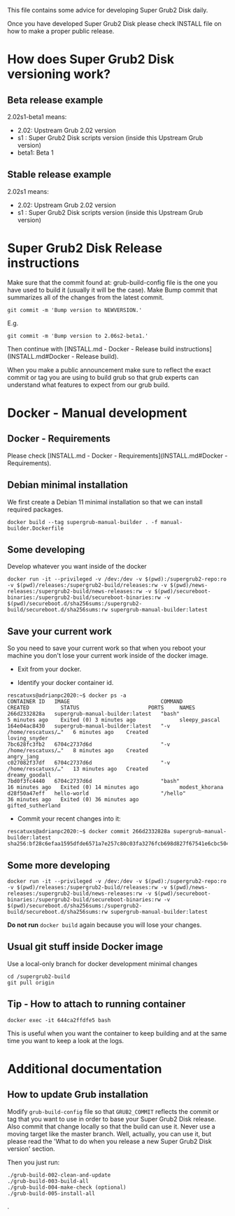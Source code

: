 This file contains some advice for developing Super Grub2 Disk daily.

Once you have developed Super Grub2 Disk please check INSTALL file on how to make a proper public release.

# How does Super Grub2 Disk versioning work?

## Beta release example

2.02s1-beta1 means:

- 2.02: Upstream Grub 2.02 version
- s1 : Super Grub2 Disk scripts version (inside this Upstream Grub version)
- beta1: Beta 1

## Stable release example

2.02s1 means:

- 2.02: Upstream Grub 2.02 version
- s1 : Super Grub2 Disk scripts version (inside this Upstream Grub version)

# Super Grub2 Disk Release instructions

Make sure that the commit found at: grub-build-config file is the one you have used to build it (usually it will be the case).
Make Bump commit that summarizes all of the changes from the latest commit.
```
git commit -m 'Bump version to NEWVERSION.'
```

E.g.
```
git commit -m 'Bump version to 2.06s2-beta1.'
```

Then continue with [INSTALL.md - Docker - Release build instructions](INSTALL.md#Docker - Release build).

When you make a public announcement make sure to reflect the exact commit or tag you are using to build grub so that grub experts can understand what features to expect from our grub build.

# Docker - Manual development

## Docker - Requirements

Please check [INSTALL.md - Docker - Requirements](INSTALL.md#Docker - Requirements).

## Debian minimal installation

We first create a Debian 11 minimal installation so that we can install required packages.
```
docker build --tag supergrub-manual-builder . -f manual-builder.Dockerfile
```
## Some developing

Develop whatever you want inside of the docker

```
docker run -it --privileged -v /dev:/dev -v $(pwd):/supergrub2-repo:ro -v $(pwd)/releases:/supergrub2-build/releases:rw -v $(pwd)/news-releases:/supergrub2-build/news-releases:rw -v $(pwd)/secureboot-binaries:/supergrub2-build/secureboot-binaries:rw -v $(pwd)/secureboot.d/sha256sums:/supergrub2-build/secureboot.d/sha256sums:rw supergrub-manual-builder:latest
```

## Save your current work
So you need to save your current work so that when you reboot your machine you don't lose your current work inside of the docker image.

- Exit from your docker.

- Identify your docker container id.

```
rescatuxs@adrianpc2020:~$ docker ps -a
CONTAINER ID   IMAGE                             COMMAND                  CREATED          STATUS                      PORTS     NAMES
266d2332828a   supergrub-manual-builder:latest   "bash"                   5 minutes ago    Exited (0) 3 minutes ago              sleepy_pascal
164e04ac8430   supergrub-manual-builder:latest   "-v /home/rescatuxs/…"   6 minutes ago    Created                               loving_snyder
7bc628fc3fb2   6704c2737d6d                      "-v /home/rescatuxs/…"   8 minutes ago    Created                               angry_jang
c027082f37df   6704c2737d6d                      "-v /home/rescatuxs/…"   13 minutes ago   Created                               dreamy_goodall
7bd0f3fc4440   6704c2737d6d                      "bash"                   16 minutes ago   Exited (0) 14 minutes ago             modest_khorana
d28f50a47eff   hello-world                       "/hello"                 36 minutes ago   Exited (0) 36 minutes ago             gifted_sutherland
```

- Commit your recent changes into it:

```
rescatuxs@adrianpc2020:~$ docker commit 266d2332828a supergrub-manual-builder:latest
sha256:bf28c6efaa1595dfde6571a7e257c80c03fa3276fcb698d827f67541e6cbc504
```
## Some more developing

```
docker run -it --privileged -v /dev:/dev -v $(pwd):/supergrub2-repo:ro -v $(pwd)/releases:/supergrub2-build/releases:rw -v $(pwd)/news-releases:/supergrub2-build/news-releases:rw -v $(pwd)/secureboot-binaries:/supergrub2-build/secureboot-binaries:rw -v $(pwd)/secureboot.d/sha256sums:/supergrub2-build/secureboot.d/sha256sums:rw supergrub-manual-builder:latest
```

**Do not run** `docker build` again because you will lose your changes.

## Usual git stuff inside Docker image

Use a local-only branch for docker development minimal changes

```
cd /supergrub2-build
git pull origin
```

## Tip - How to attach to running container

```
docker exec -it 644ca2ffdfe5 bash
```

This is useful when you want the container to keep building and at the same time you want to keep a look at the logs.

# Additional documentation

## How to update Grub installation

Modify `grub-build-config` file so that `GRUB2_COMMIT` reflects the commit or tag that you want to use in order to base your Super Grub2 Disk release.
Also commit that change locally so that the build can use it.
Never use a moving target like the master branch. Well, actually, you can use it, but please read the 'What to do when you release a new Super Grub2 Disk version' section.

Then you just run:
```
./grub-build-002-clean-and-update
./grub-build-003-build-all
./grub-build-004-make-check (optional)
./grub-build-005-install-all
```
.
